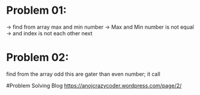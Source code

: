 # Problem 01:
-> find from array max and min number
-> Max and Min number is not equal
-> and index is not each other next

# Problem 02:
find from the array odd this are gater than even number; it call 


#Problem Solving Blog
https://anojcrazycoder.wordpress.com/page/2/